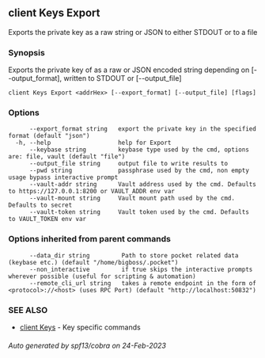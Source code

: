 ## client Keys Export

Exports the private key as a raw string or JSON to either STDOUT or to a file

### Synopsis

Exports the private key of <addrHex> as a raw or JSON encoded string depending on [--output_format], written to STDOUT or [--output_file]

```
client Keys Export <addrHex> [--export_format] [--output_file] [flags]
```

### Options

```
      --export_format string   export the private key in the specified format (default "json")
  -h, --help                   help for Export
      --keybase string         keybase type used by the cmd, options are: file, vault (default "file")
      --output_file string     output file to write results to
      --pwd string             passphrase used by the cmd, non empty usage bypass interactive prompt
      --vault-addr string      Vault address used by the cmd. Defaults to https://127.0.0.1:8200 or VAULT_ADDR env var
      --vault-mount string     Vault mount path used by the cmd. Defaults to secret
      --vault-token string     Vault token used by the cmd. Defaults to VAULT_TOKEN env var
```

### Options inherited from parent commands

```
      --data_dir string         Path to store pocket related data (keybase etc.) (default "/home/bigboss/.pocket")
      --non_interactive         if true skips the interactive prompts wherever possible (useful for scripting & automation)
      --remote_cli_url string   takes a remote endpoint in the form of <protocol>://<host> (uses RPC Port) (default "http://localhost:50832")
```

### SEE ALSO

* [client Keys](client_Keys.md)	 - Key specific commands

###### Auto generated by spf13/cobra on 24-Feb-2023
